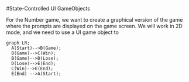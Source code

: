 #State-Controlled UI GameObjects

For the Number game, we want to create a graphical version of the game where the prompts are displayed on the game screen.  We will work in 2D mode, and we need to use a UI game object to  

```mermaid
graph LR;
  A(Start)-->B(Game);
  B(Game)-->C(Win);
  B(Game)-->D(Lose);
  D(Lose)-->E(End);
  C(Win)-->E(End);
  E(End) -->A(Start);
```



